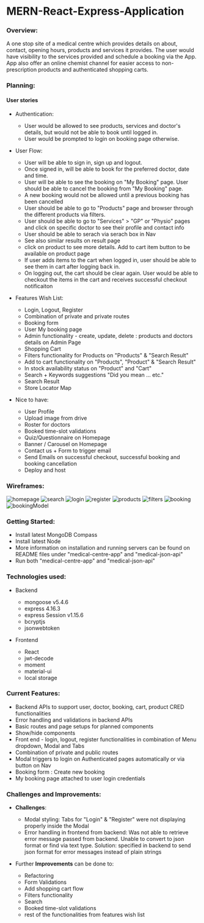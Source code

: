 # MERN-React-Express-Application

### Overview:
A one stop site of a medical centre which provides details on about, contact, opening hours, products and services it provides.
The user would have visibility to the services provided and schedule a booking via the App.
App also offer an online chemist channel for easier access to non-prescription products and authenticated shopping carts.

### Planning:
#### User stories
- Authentication: 
    * User would be allowed to see products, services and doctor's details, but would not be able to book until logged in.
    * User would be prompted to login on booking page otherwise.
- User Flow: 
    * User will be able to sign in, sign up and logout. 
    * Once signed in, will be able to book for the preferred doctor, date and time. 
    * User will be able to see the booking on "My Booking" page. User should be able to cancel the booking from "My Booking" page. 
    * A new booking would not be allowed until a previous booking has been cancelled
    * User should be able to go to "Products" page and browser through the different products via filters.
    * User should be able to go to "Services" > "GP" or "Physio" pages and click on specific doctor to see their profile and contact info
    * User should be able to serach via serach box in Nav
    * See also similar results on result page
    * click on product to see more details. Add to cart item button to be available on product page
    * If user adds items to the cart when logged in, user should be able to see them in cart after logging back in. 
    * On logging out, the cart should be clear again. User would be able to checkout the items in the cart and receives successful checkout notificaiton


- Features Wish List:
    * Login, Logout, Register
    * Combination of private and private routes
    * Booking form
    * User My booking page
    * Admin functionality - create, update, delete : products and doctors details on Admin Page
    * Shopping Cart
    * Filters functionality for Products on "Products" & "Search Result"
    * Add to cart functionality on "Products", "Product" & "Search Result"
    * In stock availability status on "Product" and "Cart"
    * Search + Keywords suggestions "Did you mean ... etc."
    * Search Result
    * Store Locator Map
- Nice to have:
    * User Profile
    * Upload image from drive
    * Roster for doctors
    * Booked time-slot validations
    * Quiz/Questionnaire on Homepage
    * Banner / Carousel on Homepage
    * Contact us + Form to trigger email
    * Send Emails on successful checkout, successful booking and booking cancellation
    * Deploy and host

### Wireframes:
![homepage](wireframe_homepage.png)
![search](wireframe_search.png)
![login](wireframe_login.png)
![register](wireframe_Register.png)
![products](wireframe_products.png)
![filters](wireframe_filters.png)
![booking](wireframe_booking.png)
![bookingModel](model_booking.png)

### Getting Started:
- Install latest MongoDB Compass
- Install latest Node
- More information on installation and running servers can be found on README files under "medical-centre-app" and "medical-json-api"
- Run both "medical-centre-app" and "medical-json-api"

### Technologies used:
- Backend
    *  mongoose v5.4.6
    *  express 4.16.3
    *  express Session v1.15.6
    *  bcryptjs
    *  jsonwebtoken

- Frontend
    *  React
    *  jwt-decode
    *  moment
    *  material-ui
    *  local storage

### Current Features:
- Backend APIs to support user, doctor, booking, cart, product CRED functionalities
- Error handling and validations in backend APIs
- Basic routes and page setups for planned components
- Show/hide components
- Front end - login, logout, register functionalities in combination of Menu dropdown, Modal and Tabs
- Combination of private and public routes
- Modal triggers to login on Authenticated pages automatically or via button on Nav
- Booking form : Create new booking
- My booking page attached to user login credentials

### Challenges and Improvements:
* **Challenges**:
    * Modal styling: Tabs for "Login" & "Register" were not displaying properly inside the Modal 
    * Error handling in frontend from backend: Was not able to retrieve error message passed from backend. Unable to convert to json format or find via text type. Solution: specified in backend to send json format for error messages instead of plain strings

* Further **Improvements** can be done to:
    * Refactoring
    * Form Validations
    * Add shopping cart flow
    * Filters functionality
    * Search
    * Booked time-slot validations
    * rest of the functionalities from features wish list

